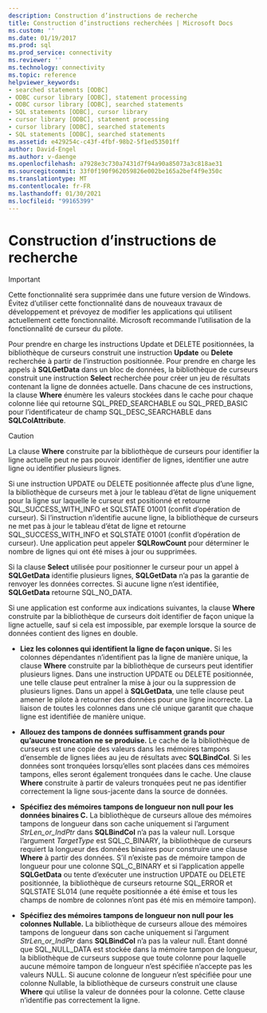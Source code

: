 ```yaml
---
description: Construction d’instructions de recherche
title: Construction d’instructions recherchées | Microsoft Docs
ms.custom: ''
ms.date: 01/19/2017
ms.prod: sql
ms.prod_service: connectivity
ms.reviewer: ''
ms.technology: connectivity
ms.topic: reference
helpviewer_keywords:
- searched statements [ODBC]
- ODBC cursor library [ODBC], statement processing
- ODBC cursor library [ODBC], searched statements
- SQL statements [ODBC], cursor library
- cursor library [ODBC], statement processing
- cursor library [ODBC], searched statements
- SQL statements [ODBC], searched statements
ms.assetid: e429254c-c43f-4fbf-98b2-5f1ed53501ff
author: David-Engel
ms.author: v-daenge
ms.openlocfilehash: a7928e3c730a7431d7f94a90a85073a3c818ae31
ms.sourcegitcommit: 33f0f190f962059826e002be165a2bef4f9e350c
ms.translationtype: MT
ms.contentlocale: fr-FR
ms.lasthandoff: 01/30/2021
ms.locfileid: "99165399"
---
```

# <a name="constructing-searched-statements"></a>Construction d’instructions de recherche
> [!IMPORTANT]  
>  Cette fonctionnalité sera supprimée dans une future version de Windows. Évitez d’utiliser cette fonctionnalité dans de nouveaux travaux de développement et prévoyez de modifier les applications qui utilisent actuellement cette fonctionnalité. Microsoft recommande l’utilisation de la fonctionnalité de curseur du pilote.  
  
 Pour prendre en charge les instructions Update et DELETE positionnées, la bibliothèque de curseurs construit une instruction **Update** ou **Delete** recherchée à partir de l’instruction positionnée. Pour prendre en charge les appels à **SQLGetData** dans un bloc de données, la bibliothèque de curseurs construit une instruction **Select** recherchée pour créer un jeu de résultats contenant la ligne de données actuelle. Dans chacune de ces instructions, la clause **Where** énumère les valeurs stockées dans le cache pour chaque colonne liée qui retourne SQL_PRED_SEARCHABLE ou SQL_PRED_BASIC pour l’identificateur de champ SQL_DESC_SEARCHABLE dans **SQLColAttribute**.  
  
> [!CAUTION]  
>  La clause **Where** construite par la bibliothèque de curseurs pour identifier la ligne actuelle peut ne pas pouvoir identifier de lignes, identifier une autre ligne ou identifier plusieurs lignes.  
  
 Si une instruction UPDATE ou DELETE positionnée affecte plus d’une ligne, la bibliothèque de curseurs met à jour le tableau d’état de ligne uniquement pour la ligne sur laquelle le curseur est positionné et retourne SQL_SUCCESS_WITH_INFO et SQLSTATE 01001 (conflit d’opération de curseur). Si l’instruction n’identifie aucune ligne, la bibliothèque de curseurs ne met pas à jour le tableau d’état de ligne et retourne SQL_SUCCESS_WITH_INFO et SQLSTATE 01001 (conflit d’opération de curseur). Une application peut appeler **SQLRowCount** pour déterminer le nombre de lignes qui ont été mises à jour ou supprimées.  
  
 Si la clause **Select** utilisée pour positionner le curseur pour un appel à **SQLGetData** identifie plusieurs lignes, **SQLGetData** n’a pas la garantie de renvoyer les données correctes. Si aucune ligne n’est identifiée, **SQLGetData** retourne SQL_NO_DATA.  
  
 Si une application est conforme aux indications suivantes, la clause **Where** construite par la bibliothèque de curseurs doit identifier de façon unique la ligne actuelle, sauf si cela est impossible, par exemple lorsque la source de données contient des lignes en double.  
  
-   **Liez les colonnes qui identifient la ligne de façon unique.** Si les colonnes dépendantes n’identifient pas la ligne de manière unique, la clause **Where** construite par la bibliothèque de curseurs peut identifier plusieurs lignes. Dans une instruction UPDATE ou DELETE positionnée, une telle clause peut entraîner la mise à jour ou la suppression de plusieurs lignes. Dans un appel à **SQLGetData**, une telle clause peut amener le pilote à retourner des données pour une ligne incorrecte. La liaison de toutes les colonnes dans une clé unique garantit que chaque ligne est identifiée de manière unique.  
  
-   **Allouez des tampons de données suffisamment grands pour qu’aucune troncation ne se produise.** Le cache de la bibliothèque de curseurs est une copie des valeurs dans les mémoires tampons d’ensemble de lignes liées au jeu de résultats avec **SQLBindCol**. Si les données sont tronquées lorsqu’elles sont placées dans ces mémoires tampons, elles seront également tronquées dans le cache. Une clause **Where** construite à partir de valeurs tronquées peut ne pas identifier correctement la ligne sous-jacente dans la source de données.  
  
-   **Spécifiez des mémoires tampons de longueur non null pour les données binaires C.** La bibliothèque de curseurs alloue des mémoires tampons de longueur dans son cache uniquement si l’argument *StrLen_or_IndPtr* dans **SQLBindCol** n’a pas la valeur null. Lorsque l’argument *TargetType* est SQL_C_BINARY, la bibliothèque de curseurs requiert la longueur des données binaires pour construire une clause **Where** à partir des données. S’il n’existe pas de mémoire tampon de longueur pour une colonne SQL_C_BINARY et si l’application appelle **SQLGetData** ou tente d’exécuter une instruction UPDATE ou DELETE positionnée, la bibliothèque de curseurs retourne SQL_ERROR et SQLSTATE SL014 (une requête positionnée a été émise et tous les champs de nombre de colonnes n’ont pas été mis en mémoire tampon).  
  
-   **Spécifiez des mémoires tampons de longueur non null pour les colonnes Nullable.** La bibliothèque de curseurs alloue des mémoires tampons de longueur dans son cache uniquement si l’argument *StrLen_or_IndPtr* dans **SQLBindCol** n’a pas la valeur null. Étant donné que SQL_NULL_DATA est stockée dans la mémoire tampon de longueur, la bibliothèque de curseurs suppose que toute colonne pour laquelle aucune mémoire tampon de longueur n’est spécifiée n’accepte pas les valeurs NULL. Si aucune colonne de longueur n’est spécifiée pour une colonne Nullable, la bibliothèque de curseurs construit une clause **Where** qui utilise la valeur de données pour la colonne. Cette clause n’identifie pas correctement la ligne.
